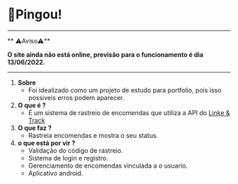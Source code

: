 # 🚛Pingou!

------------
** ⚠️Aviso⚠️**
	<p>**O site ainda não está online, previsão para o funcionamento é dia 13/06/2022.**</p>

------------


1. **Sobre**
	- Foi idealizado como um projeto de estudo para portfolio, pois isso possiveis erros podem aparecer.
2. **O que é ?**
	- É um sistema de rastreio de encomendas que utiliza a API do [Linke & Track](https://linketrack.com/ "Linke & Track")
3. **O que faz ?**
	- Rastreia encomendas e mostra o seu status.
4. **o que está por vir ?**
	- Validação do código de rastreio.
	- Sistema de login e registro.
	- Gerenciamento de encomendas vinculada a o usuario.
	- Aplicativo android.
